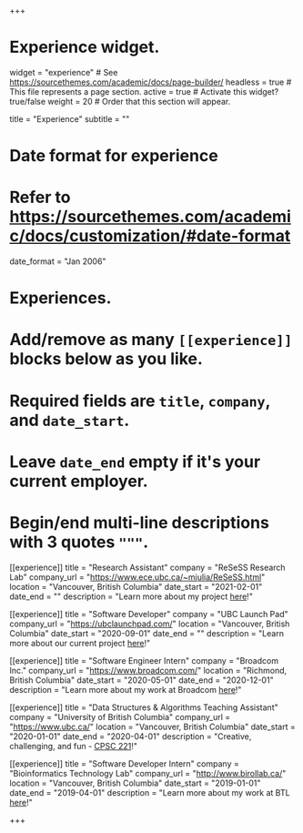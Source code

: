 +++
# Experience widget.
widget = "experience"  # See https://sourcethemes.com/academic/docs/page-builder/
headless = true  # This file represents a page section.
active = true  # Activate this widget? true/false
weight = 20  # Order that this section will appear.

title = "Experience"
subtitle = ""

# Date format for experience
#   Refer to https://sourcethemes.com/academic/docs/customization/#date-format
date_format = "Jan 2006"

# Experiences.
#   Add/remove as many `[[experience]]` blocks below as you like.
#   Required fields are `title`, `company`, and `date_start`.
#   Leave `date_end` empty if it's your current employer.
#   Begin/end multi-line descriptions with 3 quotes `"""`.

[[experience]]
  title = "Research Assistant"
  company = "ReSeSS Research Lab"
  company_url = "https://www.ece.ubc.ca/~mjulia/ReSeSS.html"
  location = "Vancouver, British Columbia"
  date_start = "2021-02-01"
  date_end = ""
  description = "Learn more about my project [here](https://gokce-dilek.netlify.app/project/resess/)!"

[[experience]]
  title = "Software Developer"
  company = "UBC Launch Pad"
  company_url = "https://ubclaunchpad.com/"
  location = "Vancouver, British Columbia"
  date_start = "2020-09-01"
  date_end = ""
  description = "Learn more about our current project [here](https://gokce-dilek.netlify.app/project/launchpad/)!"

[[experience]]
  title = "Software Engineer Intern"
  company = "Broadcom Inc."
  company_url = "https://www.broadcom.com/"
  location = "Richmond, British Columbia"
  date_start = "2020-05-01"
  date_end = "2020-12-01"
  description = "Learn more about my work at Broadcom [here](https://gokce-dilek.netlify.app/project/broadcom/)!"

[[experience]]
  title = "Data Structures & Algorithms Teaching Assistant"
  company = "University of British Columbia"
  company_url = "https://www.ubc.ca/"
  location = "Vancouver, British Columbia"
  date_start = "2020-01-01"
  date_end = "2020-04-01"
  description = "Creative, challenging, and fun - [CPSC 221](https://courses.students.ubc.ca/cs/courseschedule?pname=subjarea&tname=subj-course&dept=CPSC&course=221)!"

[[experience]]
  title = "Software Developer Intern"
  company = "Bioinformatics Technology Lab"
  company_url = "http://www.birollab.ca/"
  location = "Vancouver, British Columbia"
  date_start = "2019-01-01"
  date_end = "2019-04-01"
  description = "Learn more about my work at BTL [here](https://gokce-dilek.netlify.app/project/btl/)!"

+++
